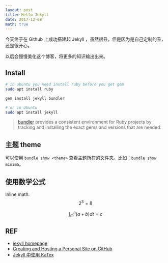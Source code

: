 ```yaml
---
layout: post
title: Hello Jekyll
date: 2017-12-08
math: true
---
```


今天终于在 Github 上成功搭建起 Jekyll ，虽然很丑，但是因为是自己定制的丑，还是很开心。

以后会慢慢美化这个博客，将更多的知识输出出来。

## Install

```sh
# in ubuntu you need install ruby before you get gem
sudo apt install ruby

gem install jekyll bundler

# or in Ubuntu
sudo apt install jekyll
```

> [bundler][bundler] provides a consistent environment for Ruby projects by tracking and installing the exact gems and versions that are needed.

## 主题 theme

可以使用 `bundle show <theme>` 查看主题所在的文件夹。比如：`bundle show minima`。

## 使用数学公式

Inline math: $$2^3=8$$

$$
\int_m^n{(a + b)}dt = c
$$

## REF

- [jekyll homepage][jekyll]
- [Creating and Hosting a Personal Site on GitHub][guides]
- [Jekyll 中使用 KaTex][katex]

[jekyll]: https://jekyllrb.com/
[jekyll-theme]: https://jekyllrb.com/docs/themes/
[bundler]: http://bundler.io/
[guides]: http://jmcglone.com/guides/github-pages/
[katex]: https://frankindev.com/2017/02/08/using-katex-in-jekyll/